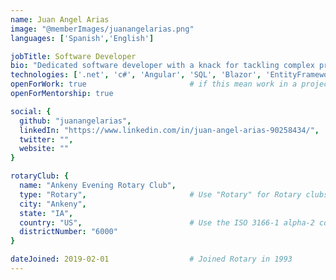 ```yaml
---
name: Juan Angel Arias
image: "@memberImages/juanangelarias.png"
languages: ['Spanish','English']

jobTitle: Software Developer
bio: "Dedicated software developer with a knack for tackling complex problems and delivering user-centric solutions..."
technologies: ['.net', 'c#', 'Angular', 'SQL', 'Blazor', 'EntityFramework']
openForWork: true						# if this mean work in a project
openForMentorship: true

social: {
  github: "juanangelarias",
  linkedIn: "https://www.linkedin.com/in/juan-angel-arias-90258434/",
  twitter: "",
  website: ""
}

rotaryClub: {
  name: "Ankeny Evening Rotary Club",
  type: "Rotary",                       # Use "Rotary" for Rotary clubs and "Rotaract" for Rotaract clubs
  city: "Ankeny",
  state: "IA",
  country: "US",                        # Use the ISO 3166-1 alpha-2 country code: https://en.wikipedia.org/wiki/ISO_3166-1_alpha-2
  districtNumber: "6000"
}

dateJoined: 2019-02-01					# Joined Rotary in 1993
---
```

